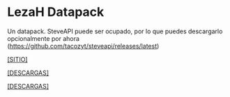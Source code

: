 # LezaH Datapack
Un datapack. SteveAPI puede ser ocupado, por lo que puedes descargarlo opcionalmente por ahora (https://github.com/tacozyt/steveapi/releases/latest)

[[SITIO]](https://tacozyt.github.io/mc2.0)

[[DESCARGAS]](https://tacozyt.github.io/mc2.0/downloads)

[[DESCARGAS]](https://tacozyt.github.io/mc2.0/downloadsbeta)